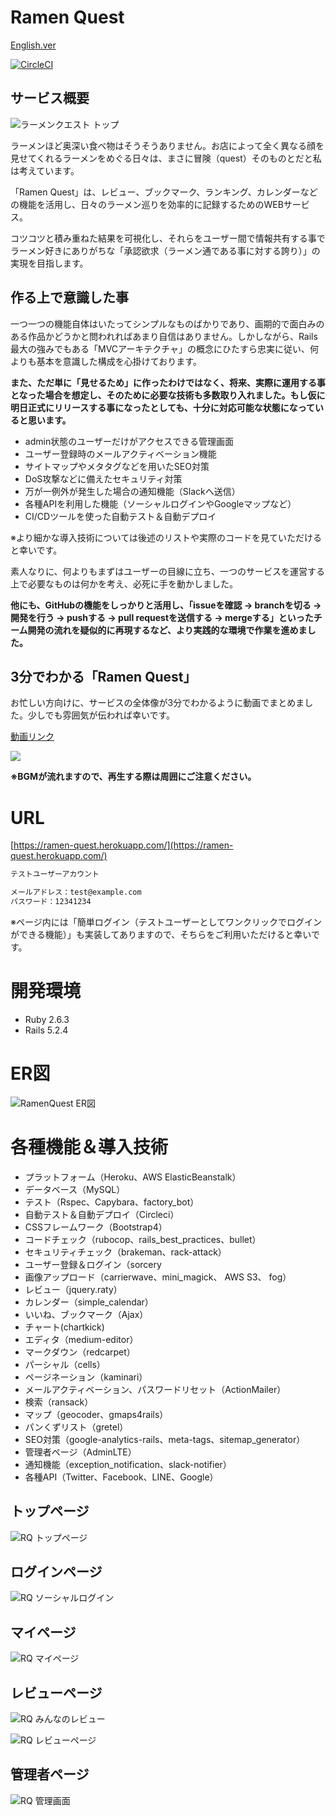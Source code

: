 # Ramen Quest

[English.ver](https://github.com/kazama1209/ramen-quest/blob/master/README_EN.md)

[![CircleCI](https://circleci.com/gh/kazama1209/ramen-quest.svg?style=shield)](https://circleci.com/gh/kazama1209/ramen-quest)

## サービス概要

![ラーメンクエスト トップ](https://user-images.githubusercontent.com/51913879/71307376-d479be80-2430-11ea-9c83-cc57897de80e.png)

ラーメンほど奥深い食べ物はそうそうありません。お店によって全く異なる顔を見せてくれるラーメンをめぐる日々は、まさに冒険（quest）そのものとだと私は考えています。

「Ramen Quest」は、レビュー、ブックマーク、ランキング、カレンダーなどの機能を活用し、日々のラーメン巡りを効率的に記録するためのWEBサービス。

コツコツと積み重ねた結果を可視化し、それらをユーザー間で情報共有する事でラーメン好きにありがちな「承認欲求（ラーメン通である事に対する誇り）」の実現を目指します。

## 作る上で意識した事

一つ一つの機能自体はいたってシンプルなものばかりであり、画期的で面白みのある作品かどうかと問われればあまり自信はありません。しかしながら、Rails最大の強みでもある「MVCアーキテクチャ」の概念にひたすら忠実に従い、何よりも基本を意識した構成を心掛けております。

**また、ただ単に「見せるため」に作ったわけではなく、将来、実際に運用する事となった場合を想定し、そのために必要な技術も多数取り入れました。もし仮に明日正式にリリースする事になったとしても、十分に対応可能な状態になっていると思います。**

- admin状態のユーザーだけがアクセスできる管理画面
- ユーザー登録時のメールアクティベーション機能
- サイトマップやメタタグなどを用いたSEO対策
- DoS攻撃などに備えたセキュリティ対策
- 万が一例外が発生した場合の通知機能（Slackへ送信）
- 各種APIを利用した機能（ソーシャルログインやGoogleマップなど）
- CI/CDツールを使った自動テスト＆自動デプロイ

※より細かな導入技術については後述のリストや実際のコードを見ていただけると幸いです。

素人なりに、何よりもまずはユーザーの目線に立ち、一つのサービスを運営する上で必要なものは何かを考え、必死に手を動かしました。

**他にも、GitHubの機能をしっかりと活用し、「issueを確認 -> branchを切る -> 開発を行う -> pushする -> pull requestを送信する -> mergeする」といったチーム開発の流れを疑似的に再現するなど、より実践的な環境で作業を進めました。**

## 3分でわかる「Ramen Quest」

お忙しい方向けに、サービスの全体像が3分でわかるように動画でまとめました。少しでも雰囲気が伝われば幸いです。

[動画リンク](https://youtu.be/H6Vv5fqODRA )

[![](https://img.youtube.com/vi/H6Vv5fqODRA/0.jpg)](https://www.youtube.com/watch?v=H6Vv5fqODRA)

**※BGMが流れますので、再生する際は周囲にご注意ください。**

# URL

[https://ramen-quest.herokuapp.com/](https://ramen-quest.herokuapp.com/)

```HTML
テストユーザーアカウント

メールアドレス：test@example.com
パスワード：12341234
```

※ページ内には「簡単ログイン（テストユーザーとしてワンクリックでログインができる機能）」も実装してありますので、そちらをご利用いただけると幸いです。

# 開発環境

- Ruby 2.6.3
- Rails 5.2.4

# ER図

![RamenQuest ER図](https://user-images.githubusercontent.com/51913879/74673144-066d8e00-51f2-11ea-8bbe-1aa44c02d69c.png)

# 各種機能＆導入技術

- プラットフォーム（Heroku、AWS ElasticBeanstalk）
- データベース（MySQL）
- テスト（Rspec、Capybara、factory_bot）
- 自動テスト＆自動デプロイ（Circleci）
- CSSフレームワーク（Bootstrap4）
- コードチェック（rubocop、rails_best_practices、bullet）
- セキュリティチェック（brakeman、rack-attack）
- ユーザー登録＆ログイン（sorcery
- 画像アップロード（carrierwave、mini_magick、 AWS S3、 fog）
- レビュー（jquery.raty）
- カレンダー（simple_calendar）
- いいね、ブックマーク（Ajax）
- チャート(chartkick)
- エディタ（medium-editor）
- マークダウン（redcarpet）
- パーシャル（cells）
- ページネーション（kaminari）
- メールアクティベーション、パスワードリセット（ActionMailer）
- 検索（ransack）
- マップ（geocoder、gmaps4rails）
- パンくずリスト（gretel）
- SEO対策（google-analytics-rails、meta-tags、sitemap_generator）
- 管理者ページ（AdminLTE）
- 通知機能（exception_notification、slack-notifier）
- 各種API（Twitter、Facebook、LINE、Google）

## トップページ

![RQ トップページ](https://user-images.githubusercontent.com/51913879/74927279-a4dc3800-541a-11ea-8bc5-bf80b128303e.png)

## ログインページ

![RQ ソーシャルログイン](https://user-images.githubusercontent.com/51913879/74927320-b6bddb00-541a-11ea-965e-fafef0a1271d.png)

## マイページ

![RQ マイページ](https://user-images.githubusercontent.com/51913879/74927356-c806e780-541a-11ea-9fe4-89f1d2c92311.png)

## レビューページ

![RQ みんなのレビュー](https://user-images.githubusercontent.com/51913879/74927392-d94ff400-541a-11ea-9cbe-3e124f2da7a6.png)

![RQ レビューページ](https://user-images.githubusercontent.com/51913879/74927417-e5d44c80-541a-11ea-94e7-ae13a25d6815.png)

## 管理者ページ

![RQ 管理画面](https://user-images.githubusercontent.com/51913879/74927436-f1277800-541a-11ea-9618-81253ef163ed.png)

